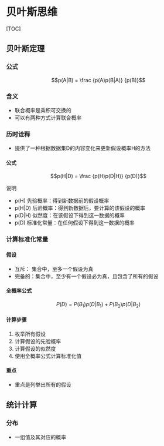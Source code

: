 

# 贝叶斯思维

[TOC]

## 贝叶斯定理
### 公式
```math
p(A|B) = \frac {p(A)p(B|A)} {p(B)}
```

### 含义
* 联合概率是乘积可交换的
* 可以有两种方式计算联合概率

### 历时诠释
* 提供了一种根据数据集D的内容变化来更新假设概率H的方法

#### 公式
```math
p(H|D) = \frac {p(H)p(D|H)} {p(D)}
```
说明
* p(H) 先验概率：得到新数据前的假设概率
* p(H|D) 后验概率：得到新数据后，要计算的该假设的概率
* p(D|H) 似然度：在该假设下得到这一数据的概率
* p(D) 标准化常量：在任何假设下得到这一数据的概率


### 计算标准化常量
#### 假设
* 互斥： 集合中，至多一个假设为真
* 完备的：集合中，至少有一个假设必为真，且包含了所有的假设

#### 全概率公式
```math
P(D) = P(B_{1})p(D|B_{1}) + P(B_{2})p(D|B_{2})
```

#### 计算步骤
1. 枚举所有假设
2. 计算假设的先验概率
3. 计算假设的似然度
4. 使用全概率公式计算标准化值

#### 重点
* 重点是列举出所有的假设


## 统计计算

### 分布
* 一组值及其对应的概率
